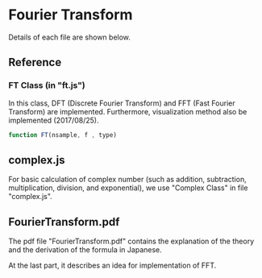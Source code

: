 # Fourier Transform
Details of each file are shown below.

## Reference
### FT Class (in "ft.js")
In this class, DFT (Discrete Fourier Transform) and FFT (Fast Fourier Transform) are implemented. Furthermore, visualization method also be implemented (2017/08/25).

```js
function FT(nsample, f , type)
```

## complex.js
For basic calculation of complex number (such as addition, subtraction, multiplication, division, and exponential), we use "Complex Class" in file "complex.js".


## FourierTransform.pdf
The pdf file "FourierTransform.pdf" contains the explanation of the theory and the derivation of the formula in Japanese.

At the last part, it describes an idea for implementation of FFT.
